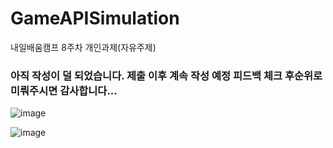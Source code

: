# GameAPISimulation
 내일배움캠프 8주차 개인과제(자유주제)

### 아직 작성이 덜 되었습니다. 제출 이후 계속 작성 예정 피드백 체크 후순위로 미뤄주시면 감사합니다...

![image](https://github.com/EcchiClone/NBCWeek8GameAPISimulation/assets/21221633/c1678130-b312-4895-8939-1244429f5c03)


![image](https://github.com/EcchiClone/NBCWeek8GameAPISimulation/assets/21221633/38829faa-27b6-45ac-98ad-41cf6ac90a3f)

